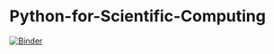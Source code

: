 # Python-for-Scientific-Computing
[![Binder](https://mybinder.org/badge_logo.svg)](https://mybinder.org/v2/gh/git@github.com:xf-ma/Python-for-Scientific-Computing.git/HEAD)
